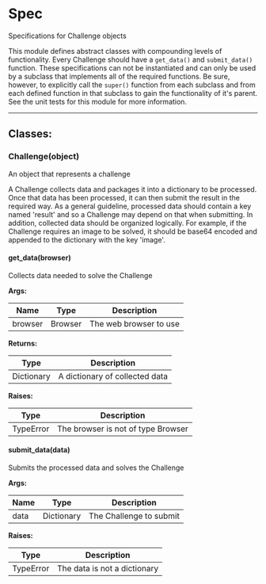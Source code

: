 Spec
====

Specifications for Challenge objects

This module defines abstract classes with compounding levels of functionality.
Every Challenge should have a `get_data()` and `submit_data()` function. These
specifications can not be instantiated and can only be used by a subclass that
implements all of the required functions. Be sure, however, to explicitly call
the `super()` function from each subclass and from each defined function in
that subclass to gain the functionality of it's parent. See the unit tests for
this module for more information.

- - - - - - - - - - - - - - - - - - - - - - - - - - - - - - - - - - - - - - - -

**Classes:**
------------

### Challenge(object)

An object that represents a challenge

A Challenge collects data and packages it into a dictionary to be processed.
Once that data has been processed, it can then submit the result in the
required way. As a general guideline, processed data should contain a key
named 'result' and so a Challenge may depend on that when submitting. In
addition, collected data should be organized logically. For example, if the
Challenge requires an image to be solved, it should be base64 encoded and
appended to the dictionary with the key 'image'.

#### get_data(browser)

Collects data needed to solve the Challenge

**Args:**

|  Name   |  Type   |      Description       |
|---------|---------|------------------------|
| browser | Browser | The web browser to use |

**Returns:**

|    Type    |          Description           |
|------------|--------------------------------|
| Dictionary | A dictionary of collected data |

**Raises:**

|   Type    |            Description             |
|-----------|------------------------------------|
| TypeError | The browser is not of type Browser |

#### submit_data(data)

Submits the processed data and solves the Challenge

**Args:**

| Name |    Type    |       Description       |
|------|------------|-------------------------|
| data | Dictionary | The Challenge to submit |

**Raises:**

|   Type    |         Description          |
|-----------|------------------------------|
| TypeError | The data is not a dictionary |
